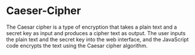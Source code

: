 # Caeser-Cipher
The Caesar cipher is a type of encryption that takes a plain text and a secret key as input and produces a cipher text as output. The user inputs the plain text and the secret key into the web interface, and the JavaScript code encrypts the text using the Caesar cipher algorithm. 
